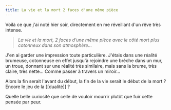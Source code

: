 ```yaml
---
title: La vie et la mort 2 faces d'une même pièce
---
```


Voilà ce que j'ai noté hier soir, directement en me réveillant d'un rêve très intense.

> _La vie et la mort, 2 faces d’une même pièce avec le côté mort plus cotonneux dans son atmosphère..._

J'en ai garder une impression toute particulière. J'étais dans une réalité brumeuse, cotonneuse en effet jusqu'à rejoindre une brèche dans un mur, un troue, donnant sur une réalité très similaire, mais sans la brume, très claire, très nette... Comme passer à travers un miroir...

Alors la fin serait l'avant du début, la fin de la vie serait le début de la mort ? Encore le jeu de la [[dualité]] ?

Quelle belle curiosité que celle de vouloir mourrir plutôt que fuir cette pensée par peur.
